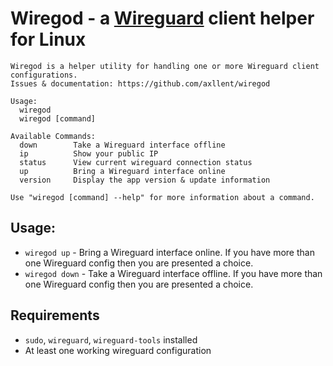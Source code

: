 # Wiregod - a [Wireguard](https://www.wireguard.com/) client helper for Linux

```
Wiregod is a helper utility for handling one or more Wireguard client configurations.
Issues & documentation: https://github.com/axllent/wiregod

Usage:
  wiregod
  wiregod [command]

Available Commands:
  down        Take a Wireguard interface offline
  ip          Show your public IP
  status      View current wireguard connection status
  up          Bring a Wireguard interface online
  version     Display the app version & update information

Use "wiregod [command] --help" for more information about a command.
```

## Usage:

- `wiregod up` - Bring a Wireguard interface online. If you have more than one Wireguard config then you are presented a choice.
- `wiregod down` - Take a Wireguard interface offline. If you have more than one Wireguard config then you are presented a choice.


## Requirements

- `sudo`, `wireguard`, `wireguard-tools` installed
- At least one working wireguard configuration